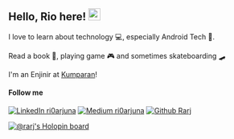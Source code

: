 ## Hello, Rio here! <img height="24" src="https://raw.githubusercontent.com/aemmadi/aemmadi/master/wave.gif">

I love to learn about technology 💻, especially Android Tech 🤖. 

Read a book 📖, playing game 🎮 and sometimes skateboarding 🛹

I'm an Enjinir at [Kumparan](https://kumparan.com/)!

#### Follow me
[![LinkedIn ri0arjuna](https://img.shields.io/badge/-LinkedIn-0A66C2?logo=LinkedIn&logoColor=white&style=flat)](https://linkedin.com/in/ri0arjuna)
[![Medium ri0arjuna](https://img.shields.io/badge/-Medium-000000?logo=Medium&logoColor=white&style=flat)](https://medium.com/@ri0arjuna)
[![Github Rarj](https://img.shields.io/badge/-Github-181717?logo=Github&logoColor=white&style=flat)](https://github.com/Rarj)

[![@rarj's Holopin board](https://holopin.me/rarj)](https://holopin.io/@rarj)
